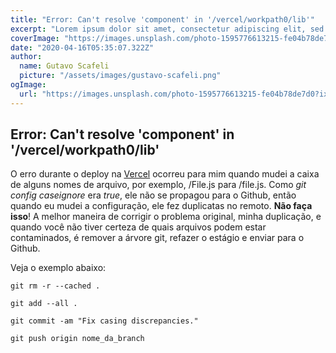 ```yaml
---
title: "Error: Can't resolve 'component' in '/vercel/workpath0/lib'"
excerpt: "Lorem ipsum dolor sit amet, consectetur adipiscing elit, sed do eiusmod tempor incididunt ut labore et dolore magna aliqua. Praesent elementum facilisis leo vel fringilla est ullamcorper eget. At imperdiet dui accumsan sit amet nulla facilities morbi tempus."
coverImage: "https://images.unsplash.com/photo-1595776613215-fe04b78de7d0?ixid=MnwxMjA3fDB8MHxwaG90by1wYWdlfHx8fGVufDB8fHx8&ixlib=rb-1.2.1&auto=format&fit=crop&w=1050&q=80"
date: "2020-04-16T05:35:07.322Z"
author:
  name: Gutavo Scafeli
  picture: "/assets/images/gustavo-scafeli.png"
ogImage:
  url: "https://images.unsplash.com/photo-1595776613215-fe04b78de7d0?ixid=MnwxMjA3fDB8MHxwaG90by1wYWdlfHx8fGVufDB8fHx8&ixlib=rb-1.2.1&auto=format&fit=crop&w=1050&q=80"
---
```


## Error: Can't resolve 'component' in '/vercel/workpath0/lib'

O erro durante o deploy na [Vercel](https://vercel.com/) ocorreu para mim quando mudei a caixa de alguns nomes de arquivo, por exemplo, /File.js para /file.js. Como _git config caseignore_ era _true_, ele não se propagou para o Github, então quando eu mudei a configuração, ele fez duplicatas no remoto. **Não faça isso**! A melhor maneira de corrigir o problema original, minha duplicação, e quando você não tiver certeza de quais arquivos podem estar contaminados, é remover a árvore git, refazer o estágio e enviar para o Github.

Veja o exemplo abaixo:

```shell
git rm -r --cached .
```

```shell
git add --all .
```

```shell
git commit -am "Fix casing discrepancies."
```

```shell
git push origin nome_da_branch
```
